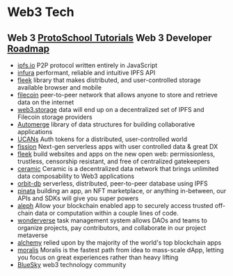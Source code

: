 # Web3 Tech

## Web 3 [ProtoSchool Tutorials](https://proto.school/) Web 3 Developer [Roadmap](https://github.com/OffcierCia/DeFi-Developer-Road-Map)
* [ipfs.io](https://js.ipfs.io/) P2P protocol written entirely in JavaScript
* [infura](https://infura.io/product/ipfs) performant, reliable and intuitive IPFS API
* [fleek](https://fleek.co/space-sdk/) library that makes distributed, and user-controlled storage available browser and mobile
* [filecoin](https://docs.filecoin.io/store/) peer-to-peer network that allows anyone to store and retrieve data on the internet
* [web3.storage](https://web3.storage/) data will end up on a decentralized set of IPFS and Filecoin storage providers
* [Automerge](https://automerge.org/) library of data structures for building collaborative applications
* [UCANs](https://github.com/ucan-wg/ts-ucan) Auth tokens for a distributed, user-controlled world
* [fission](https://github.com/fission-suite) Next-gen serverless apps with user controlled data & great DX
* [fleek](https://fleek.co/) build websites and apps on the new open web: permissionless, trustless, censorship resistant, and free of centralized gatekeepers
* [ceramic](https://ceramic.network/) Ceramic is a decentralized data network that brings unlimited data composability to Web3 applications
* [orbit-db](https://github.com/orbitdb/orbit-db) serverless, distributed, peer-to-peer database using IPFS
* [pinata](https://www.pinata.cloud/) building an app, an NFT marketplace, or anything in-between, our APIs and SDKs will give you super powers
* [aleph](https://aleph.im/#/) Allow your blockchain enabled app to securely access trusted off-chain data or computation within a couple lines of code.
* [wonderverse](https://www.wonderverse.xyz/) task management system allows DAOs and teams to organize projects, pay contributors, and collaborate in our project metaverse
* [alchemy](https://www.alchemy.com/) relied upon by the majority of the world's top blockchain apps
* [moralis](https://moralis.io/) Moralis is the fastest path from idea to mass-scale dApp, letting you focus on great experiences rather than heavy lifting
* [BlueSky](https://blueskycommunity.net/) web3 technology community
